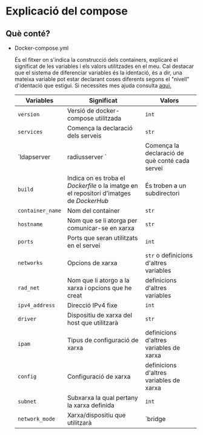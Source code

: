 # Explicació del compose

## Què conté?

+ Docker-compose.yml

    És el fitxer on s'indica la construcció dels containers, explicaré el significat de les variables i els valors utilitzades en el meu. Cal destacar que el sistema de diferenciar variables és la identació, és a dir, una mateixa variable pot estar declarant coses diferents segons el "nivell" d'identació  que estigui. Si necessites mes ajuda consulta [aqui.](https://docs.docker.com/compose/gettingstarted/)

    | Variables    | Significat      | Valors  |
    |------------- |-------------  | ----- |
    | `version`    | Versió de docker-compose utilitzada | `int` |
    | `services`    | Comença la declaració dels serveis  | `str` |
    | `ldapserver | radiusserver `| Comença la declaració de què conté cada servei |definicions d'altres variables |
    | `build`    | Indica on es troba el *Dockerfile* o la imatge en el repositori d'imatges de *DockerHub* | És troben a un subdirectori |
    | `container_name`    | Nom del container | `str` |
    | `hostname`    | Nom que se li atorga per comunicar-se en xarxa|  `str` |
    | `ports`    | Ports que seran utilitzats en el servei | `int` |
    | `networks`    | Opcions de xarxa  | `str` o definicions d'altres variables |
    | `rad_net`    | Nom que li atorgo a la xarxa i opcions que he creat | definicions d'altres variables |
    | `ipv4_address`    | Direcció IPv4 fixe | `int` |
    | `driver`    | Dispositiu de xarxa del host que utilitzarà | `str` |
    | `ipam`    | Tipus de configuració de xarxa | definicions d'altres variables de xarxa |
    | `config`    | Configuració de xarxa |  definicions d'altres variables de xarxa|
    | `subnet`    | Subxarxa la qual pertany la xarxa definida | `int` |
    |`network_mode` | Xarxa/dispositiu que utilitzarà | `bridge | host | none | service:[service name] | container:[container name/id]` |


